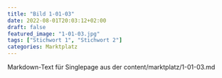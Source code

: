 ```yaml
---
title: "Bild 1-01-03"
date: 2022-08-01T20:03:12+02:00
draft: false
featured_image: "1-01-03.jpg"
tags: ["Stichwort 1", "Stichwort 2"]
categories: Marktplatz
---
```



Markdown-Text für Singlepage aus der content/marktplatz/1-01-03.md
